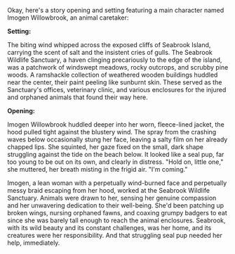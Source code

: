 Okay, here's a story opening and setting featuring a main character named Imogen Willowbrook, an animal caretaker:

**Setting:**

The biting wind whipped across the exposed cliffs of Seabrook Island, carrying the scent of salt and the insistent cries of gulls. The Seabrook Wildlife Sanctuary, a haven clinging precariously to the edge of the island, was a patchwork of windswept meadows, rocky outcrops, and scrubby pine woods. A ramshackle collection of weathered wooden buildings huddled near the center, their paint peeling like sunburnt skin. These served as the Sanctuary's offices, veterinary clinic, and various enclosures for the injured and orphaned animals that found their way here.

**Opening:**

Imogen Willowbrook huddled deeper into her worn, fleece-lined jacket, the hood pulled tight against the blustery wind. The spray from the crashing waves below occasionally stung her face, leaving a salty film on her already chapped lips. She squinted, her gaze fixed on the small, dark shape struggling against the tide on the beach below. It looked like a seal pup, far too young to be out on its own, and clearly in distress. "Hold on, little one," she muttered, her breath misting in the frigid air. "I'm coming."

Imogen, a lean woman with a perpetually wind-burned face and perpetually messy braid escaping from her hood, worked at the Seabrook Wildlife Sanctuary. Animals were drawn to her, sensing her genuine compassion and her unwavering dedication to their well-being. She'd been patching up broken wings, nursing orphaned fawns, and coaxing grumpy badgers to eat since she was barely tall enough to reach the animal enclosures. Seabrook, with its wild beauty and its constant challenges, was her home, and its creatures were her responsibility. And that struggling seal pup needed her help, immediately.

